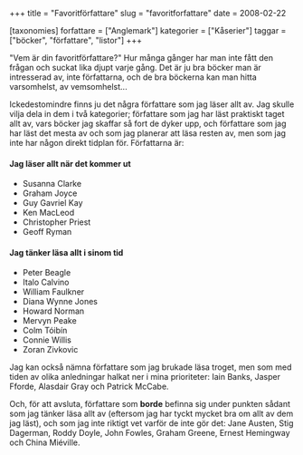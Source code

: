 +++
title = "Favoritförfattare"
slug = "favoritforfattare"
date = 2008-02-22

[taxonomies]
forfattare = ["Anglemark"]
kategorier = ["Kåserier"]
taggar = ["böcker", "författare", "listor"]
+++

"Vem är din favoritförfattare?" Hur många gånger har man inte fått den frågan och suckat lika djupt varje gång. Det är ju bra böcker man är intresserad av, inte författarna, och de bra böckerna kan man hitta varsomhelst, av vemsomhelst...

Ickedestomindre finns ju det några författare som jag läser allt av. Jag skulle vilja dela in dem i två kategorier; författare som jag har läst praktiskt taget allt av, vars böcker jag skaffar så fort de dyker upp, och författare som jag har läst det mesta av och som jag planerar att läsa resten av, men som jag inte har någon direkt tidplan för. Författarna är:
<h4>Jag läser allt när det kommer ut</h4>
<ul>
	<li>Susanna Clarke</li>
	<li>Graham Joyce</li>
	<li>Guy Gavriel Kay</li>
	<li>Ken MacLeod</li>
	<li>Christopher Priest</li>
	<li>Geoff Ryman</li>
</ul>
<h4>Jag tänker läsa allt i sinom tid</h4>
<ul>
	<li>Peter Beagle</li>
	<li>Italo Calvino</li>
	<li>William Faulkner</li>
	<li>Diana Wynne Jones</li>
	<li>Howard Norman</li>
	<li>Mervyn Peake</li>
	<li>Colm Tóibín</li>
	<li>Connie Willis</li>
	<li>Zoran Zivkovic</li>
</ul>
Jag kan också nämna författare som jag brukade läsa troget, men som med tiden av olika anledningar halkat ner i mina prioriteter: Iain Banks, Jasper Fforde, Alasdair Gray och Patrick McCabe.

Och, för att avsluta, författare som <strong>borde</strong> befinna sig under punkten sådant som jag tänker läsa allt av (eftersom jag har tyckt mycket bra om allt av dem jag läst), och som jag inte riktigt vet varför de inte gör det: Jane Austen, Stig Dagerman, Roddy Doyle, John Fowles, Graham Greene, Ernest Hemingway och China Miéville.
